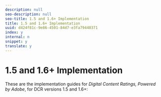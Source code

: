```yaml
---
description: null
seo-description: null
seo-title: 1.5 and 1.6+ Implementation
title: 1.5 and 1.6+ Implementation
uuid: d424f81c-9e86-4501-84d7-e3fa79440371
index: y
internal: n
snippet: y
translate: y
---
```


# 1.5 and 1.6+ Implementation

These are the implementation guides for *Digital Content Ratings, Powered by Adobe*, for DCR versions 1.5 and 1.6+: 
